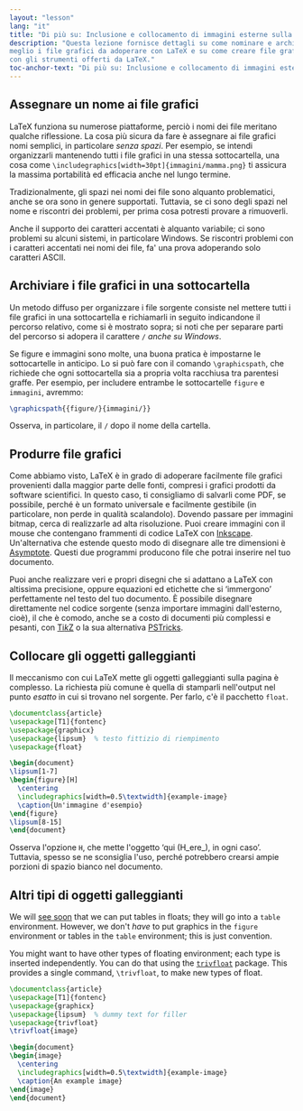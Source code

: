 ```yaml
---
layout: "lesson"
lang: "it"
title: "Di più su: Inclusione e collocamento di immagini esterne sulla pagina"
description: "Questa lezione fornisce dettagli su come nominare e archiviare 
meglio i file grafici da adoperare con LaTeX e su come creare file grafici 
con gli strumenti offerti da LaTeX."
toc-anchor-text: "Di più su: Inclusione e collocamento di immagini esterne sulla pagina"
---
```


## Assegnare un nome ai file grafici

LaTeX funziona su numerose piattaforme, perciò 
i nomi dei file meritano qualche riflessione. 
La cosa più sicura da fare è assegnare ai file
grafici nomi semplici, in particolare _senza spazi_.
Per esempio, se intendi organizzarli mantenendo
tutti i file grafici in una stessa sottocartella,
una cosa come `\includegraphics[width=30pt]{immagini/mamma.png}`
ti assicura la massima portabilità ed efficacia anche
nel lungo termine.

Tradizionalmente, gli spazi nei nomi dei file sono 
alquanto problematici, anche se ora sono in genere 
supportati. 
Tuttavia, se ci sono degli spazi nel nome e riscontri 
dei problemi, per prima cosa potresti provare 
a rimuoverli.

Anche il supporto dei caratteri accentati è alquanto 
variabile; ci sono problemi su alcuni sistemi, in particolare 
Windows. Se riscontri problemi con i caratteri accentati 
nei nomi dei file, fa' una prova adoperando solo 
caratteri ASCII.

## Archiviare i file grafici in una sottocartella

Un metodo diffuso per organizzare i file sorgente consiste 
nel mettere tutti i file grafici in una sottocartella e
richiamarli in seguito indicandone il percorso relativo, 
come si è mostrato sopra; si noti che per separare parti
del percorso si adopera il carattere `/` 
_anche su Windows_.

Se figure e immagini sono molte, una buona pratica è 
impostarne le sottocartelle in anticipo.
Lo si può fare con il comando `\graphicspath`, che richiede 
che ogni sottocartella sia a propria volta racchiusa tra
parentesi graffe. 
Per esempio, per includere entrambe le sottocartelle `figure` 
e `immagini`, avremmo:

<!-- {% raw %} -->
```latex
\graphicspath{{figure/}{immagini/}}
```
<!-- {% endraw %} -->

Osserva, in particolare, il `/` dopo il nome della cartella.

## Produrre file grafici

Come abbiamo visto, LaTeX è in grado di adoperare facilmente
file grafici provenienti dalla maggior parte delle fonti,
compresi i grafici prodotti da software scientifici.
In questo caso, ti consigliamo di salvarli come PDF, se
possibile, perché è un formato universale e facilmente
gestibile (in particolare, non perde in qualità scalandolo).
Dovendo passare per immagini bitmap, cerca di realizzarle
ad alta risoluzione.
Puoi creare immagini con il mouse che contengano frammenti
di codice LaTeX con [Inkscape](https://inkscape.org/). 
Un'alternativa che estende questo modo di disegnare
alle tre dimensioni è 
[Asymptote](https://www.ctan.org/pkg/asymptote). 
Questi due programmi producono file che potrai
inserire nel tuo documento.

Puoi anche realizzare veri e propri disegni che si adattano
a LaTeX con altissima precisione, oppure equazioni ed etichette
che si ‘immergono’ perfettamente nel testo del tuo documento.
È possibile disegnare direttamente nel codice sorgente 
(senza importare immagini dall'esterno, cioè), il che è 
comodo, anche se a costo di documenti più complessi e
pesanti, con [Ti*k*Z](https://ctan.org/pkg/pgf) o la sua
alternativa 
[PSTricks](https://ctan.org/pkg/pstricks-base).

## Collocare gli oggetti galleggianti

Il meccanismo con cui LaTeX mette gli oggetti galleggianti
sulla pagina è complesso. 
La richiesta più comune è quella di stamparli 
nell'output nel punto _esatto_ in cui si trovano 
nel sorgente. 
Per farlo, c'è il pacchetto `float`.

```latex
\documentclass{article}
\usepackage[T1]{fontenc}
\usepackage{graphicx}
\usepackage{lipsum}  % testo fittizio di riempimento
\usepackage{float}

\begin{document}
\lipsum[1-7]
\begin{figure}[H]
  \centering
  \includegraphics[width=0.5\textwidth]{example-image}
  \caption{Un'immagine d'esempio}
\end{figure}
\lipsum[8-15]
\end{document}
```

Osserva l'opzione `H`, che mette l'oggetto ‘qui (H_ere_), 
in ogni caso’.
Tuttavia, spesso se ne sconsiglia l'uso, perché potrebbero 
crearsi ampie porzioni di spazio bianco nel documento.

## Altri tipi di oggetti galleggianti

We will [see soon](lesson-08) that we can put tables in floats; they will go
into a `table` environment. However, we don't _have_ to put graphics in the
`figure` environment or tables in the `table` environment; this is just
convention.

You might want to have other types of floating environment; each type is
inserted independently. You can do that using the
[`trivfloat`](https://ctan.org/pkg/trivfloat) package. This provides a single
command, `\trivfloat`, to make new types of float.

```latex
\documentclass{article}
\usepackage[T1]{fontenc}
\usepackage{graphicx}
\usepackage{lipsum}  % dummy text for filler
\usepackage{trivfloat}
\trivfloat{image}

\begin{document}
\begin{image}
  \centering
  \includegraphics[width=0.5\textwidth]{example-image}
  \caption{An example image}
\end{image}
\end{document}
```
